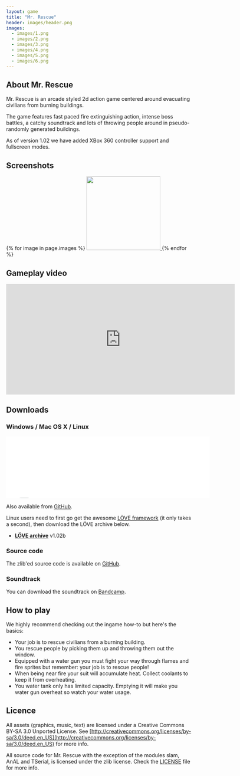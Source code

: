 ```yaml
---
layout: game
title: "Mr. Rescue"
header: images/header.png
images:
  - images/1.png
  - images/2.png
  - images/3.png
  - images/4.png
  - images/5.png
  - images/6.png
---
```

## About Mr. Rescue ##
Mr. Rescue is an arcade styled 2d action game centered around evacuating civilians from burning buildings.

The game features fast paced fire extinguishing action, intense boss battles,
a catchy soundtrack and lots of throwing people around in pseudo-randomly generated buildings.

As of version 1.02 we have added XBox 360 controller support and fullscreen modes.

## Screenshots ##
<div class="centered-div">
{% for image in page.images %}
<a href="{{ image }}">
	<img src="{{ image }}" width="200" class="game-thumb" />
</a>
{% endfor %}
</div>

## Gameplay video ##

<iframe width="620" height="300" src="http://www.youtube.com/embed/5k7ctkHAURw" frameborder="0">
</iframe>

## Downloads ##

### Windows / Mac OS X / Linux ###

<iframe src="//itch.io/embed/522?dark=true" width="552" height="167" frameborder="0"></iframe>

Also available from [GitHub](https://github.com/SimonLarsen/mrrescue/releases).

Linux users need to first go get the awesome [LÖVE framework](http://love2d.org/) (it only takes a second), then download the LÖVE archive below.

* [**LÖVE archive**](https://github.com/SimonLarsen/mrrescue/releases/download/v1.02b/mrrescue-1.02b-love.zip) v1.02b

### Source code ###

The zlib'ed source code is available on [GitHub](https://github.com/SimonLarsen/mrrescue).

### Soundtrack ###

You can download the soundtrack on [Bandcamp](http://simonlarsen.bandcamp.com/).

## How to play ##

We highly recommend checking out the ingame how-to but here's the basics:

* Your job is to rescue civilians from a burning building.
* You rescue people by picking them up and throwing them out the window.
* Equipped with a water gun you must fight your way through flames and fire sprites but remember: your job is to rescue people!
* When being near fire your suit will accumulate heat. Collect coolants to keep it from overheating.
* You water tank only has limited capacity. Emptying it will make you water gun overheat so watch your water usage.

## Licence ##

All assets (graphics, music, text) are licensed under a
Creative Commons BY-SA 3.0 Unported License.
See [http://creativecommons.org/licenses/by-sa/3.0/deed.en_US](http://creativecommons.org/licenses/by-sa/3.0/deed.en_US) for more info.

All source code for Mr. Rescue with the exception of the modules
slam, AnAL and TSerial, is licensed under the zlib license.
Check the [LICENSE](https://github.com/SimonLarsen/mrrescue/blob/master/LICENSE) file for more info.
